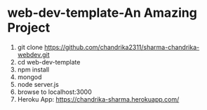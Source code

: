 # web-dev-template-An Amazing Project

1. git clone https://github.com/chandrika2311/sharma-chandrika-webdev.git
2. cd web-dev-template
3. npm install
4. mongod
5. node server.js
6. browse to localhost:3000
7. Heroku App: https://chandrika-sharma.herokuapp.com/

